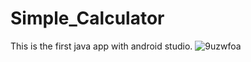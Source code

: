 # Simple_Calculator
 This is the first java app with android studio.
 ![9uzwfoa](https://user-images.githubusercontent.com/64281336/149024463-fbf676be-429b-4369-a417-3f3246223384.png)
